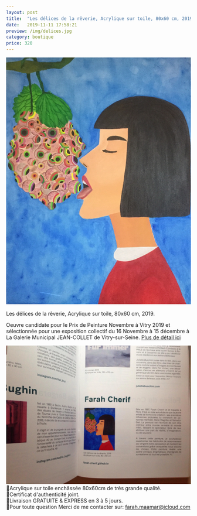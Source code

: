 ```yaml
---
layout: post
title:  "Les délices de la rêverie, Acrylique sur toile, 80x60 cm, 2019."
date:   2019-11-11 17:58:21
preview: /img/delices.jpg
category: boutique
price: 320
---
```


![Picture 1](/img/delices.jpg) 


Les délices de la rêverie, Acrylique sur toile, 80x60 cm, 2019.


Oeuvre candidate pour le Prix de Peinture Novembre à Vitry 2019 et sélectionnée pour une exposition collectif du 16 Novembre à 15 décembre à La Galerie Municipal JEAN-COLLET de Vitry-sur-Seine. [Plus de détail ici](https://galerie.vitry94.fr/3476-19217/expositions/details/fiche/une-annee-en-peinture-acte-5-novembre-a-vitry-2019-prix-de-peinture.htm
)

![catalogue](/img/catalogue-vitry2019.jpg) 
🔸Acrylique sur toile enchâssée 80x60cm de très grande qualité.   
🔸Certificat d'authenticité joint.    
🔸Livraison GRATUITE & EXPRESS en 3 à 5 jours.   
🔸Pour toute question Merci de me contacter sur: farah.maamar@icloud.com

<div id="paypal-button-container"></div>

<script type="text/javascript">
    var price = 320;
</script>

